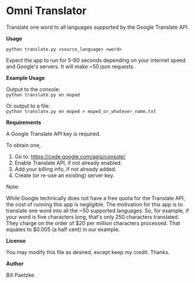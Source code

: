 Omni Translator
================

Translate one word to all languages supported by the Google Translate API.

**Usage**

`python translate.py <source_language> <word>`

Expect the app to run for 5-60 seconds depending on your internet speed and Google's servers. It will make ~50 json requests.

**Example Usage**

Output to the console:  
`python translate.py en moped`

Or output to a file:  
`python translate.py en moped > moped_or_whatever_name.txt`

**Requirements**

A Google Translate API key is required. 

To obtain one, 

1. Go to: https://code.google.com/apis/console/
2. Enable Translate API, if not already enabled.
3. Add your billing info, if not already added.
4. Create (or re-use an existing) server key. 

Note:

While Google technically does not have a free quota for the Translate API, the cost of running this app is negligible. The motivation for this app is to translate one word into all the ~50 supported languages. So, for example, if your word is five characters long, that's only 250 characters translated. They charge on the order of $20 per million characters processed. That equates to $0.005 (a half cent) in our example.

**License**

You may modify this file as desired, except keep my credit. Thanks.

**Author**

Bill Paetzke
